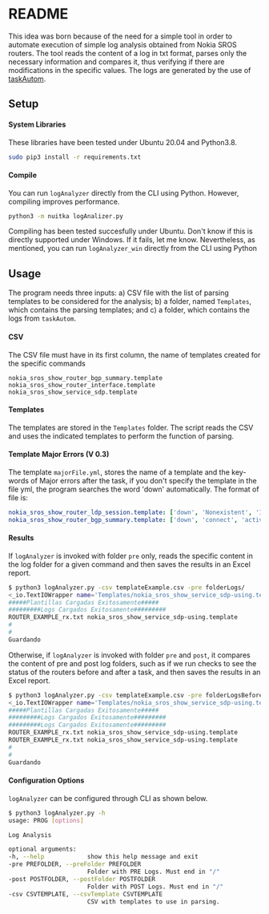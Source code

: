 # README #

This idea was born because of the need for a simple tool in order to automate execution of simple log analysis obtained from Nokia SROS routers. The tool reads the content of a log in txt format, parses only the necessary information and compares it, thus verifying if there are modifications in the specific values. The logs are generated by the use of [taskAutom](https://github.com/laimaretto/taskAutom).

## Setup ##

#### System Libraries
These libraries have been tested under Ubuntu 20.04 and Python3.8.

```bash
sudo pip3 install -r requirements.txt
```

#### Compile
You can run `logAnalyzer` directly from the CLI using Python. However, compiling improves performance.

```bash
python3 -m nuitka logAnalizer.py
```
Compiling has been tested succesfully under Ubuntu. Don't know if this is directly supported under Windows. If it fails, let me know. Nevertheless, as mentioned, you can run `logAnalyzer_win` directly from the CLI using Python

## Usage ##

The program needs three inputs: a) CSV file with the list of parsing templates to be considered for the analysis; b) a folder, named `Templates`, which contains the parsing templates; and c) a folder, which contains the logs from `taskAutom`.

#### CSV

The CSV file must have in its first column, the name of templates created for the specific commands

```csv
nokia_sros_show_router_bgp_summary.template
nokia_sros_show_router_interface.template
nokia_sros_show_service_sdp.template
```

#### Templates

The templates are stored in the `Templates` folder. The script reads the CSV and uses the indicated templates to perform the function of parsing.

#### Template Major Errors (V 0.3)

The template `majorFile.yml`, stores the name of a template and the key-words of Major errors after the task, if you don't specify the template in the file yml, the program searches the word 'down' automatically. The format of file is:

```yml
nokia_sros_show_router_ldp_session.template: ['down', 'Nonexistent', 'Initialized', 'OpenRecv', 'OpenSent']
nokia_sros_show_router_bgp_summary.template: ['down', 'connect', 'active']
```

#### Results

If `logAnalyzer` is invoked with folder `pre` only, reads the specific content in the log folder for a given command and then saves the results in an Excel report.

```bash
$ python3 logAnalyzer.py -csv templateExample.csv -pre folderLogs/
<_io.TextIOWrapper name='Templates/nokia_sros_show_service_sdp-using.template' mode='r' encoding='UTF-8'>
#####Plantillas Cargadas Exitosamente#####
#########Logs Cargados Exitosamente#########
ROUTER_EXAMPLE_rx.txt nokia_sros_show_service_sdp-using.template
#
#
Guardando
```

Otherwise, if `logAnalyzer` is invoked with folder `pre` and `post`, it compares the content of pre and post log folders, such as if we run checks to see the status of the routers before and after a task, and then saves the results in an Excel report.

```bash
$ python3 logAnalyzer.py -csv templateExample.csv -pre folderLogsBefore/ -post folderLogsAfter/
<_io.TextIOWrapper name='Templates/nokia_sros_show_service_sdp-using.template' mode='r' encoding='UTF-8'>
#####Plantillas Cargadas Exitosamente#####
#########Logs Cargados Exitosamente#########
#########Logs Cargados Exitosamente#########
ROUTER_EXAMPLE_rx.txt nokia_sros_show_service_sdp-using.template
ROUTER_EXAMPLE_rx.txt nokia_sros_show_service_sdp-using.template
#
#
Guardando
```

#### Configuration Options

`logAnalyzer` can be configured through CLI as shown below.

```bash
$ python3 logAnalyzer.py -h
usage: PROG [options]

Log Analysis

optional arguments:
-h, --help            show this help message and exit
-pre PREFOLDER, --preFolder PREFOLDER
                      Folder with PRE Logs. Must end in "/"
-post POSTFOLDER, --postFolder POSTFOLDER
                      Folder with POST Logs. Must end in "/"
-csv CSVTEMPLATE, --csvTemplate CSVTEMPLATE
                      CSV with templates to use in parsing.
```

